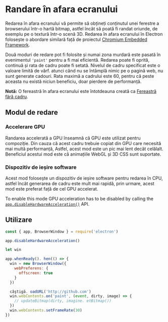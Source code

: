 # Randare în afara ecranului

Redarea în afara ecranului vă permite să obțineți conținutul unei ferestre a browserului într-o hartă bitmap, astfel încât să poată fi randat oriunde, de exemplu pe o textură într-o scenă 3D. Redarea în afara ecranului în Electron folosește o abordare similară față de proiectul [Chromium Embedded Framework](https://bitbucket.org/chromiumembedded/cef).

Două moduri de redare pot fi folosite și numai zona murdară este pasată în evenimentul `'paint'` pentru a fi mai eficientă. Redarea poate fi oprită, continuă și rata de cadru poate fi setată. Nivelul de cadru specificat este o valoare limită de vârf. atunci când nu se întâmplă nimic pe o pagină web, nu sunt generate cadouri. Rata maximă a cadrului este 60, pentru că peste aceasta nu există niciun beneficiu, doar pierdere de performanță.

**Notă:** O fereastră în afara ecranului este întotdeauna creată ca [Fereastră fără cadru](../api/frameless-window.md).

## Modul de redare

### Accelerare GPU

Randarea accelerată a GPU înseamnă că GPU este utilizat pentru compoziție. Din cauza că acest cadru trebuie copiat din GPU care necesită mai multă performanță, Astfel, acest mod este un pic mai lent decât celălalt. Beneficiul acestui mod este că animațiile WebGL și 3D CSS sunt suportate.

### Dispozitiv de ieșire software

Acest mod folosește un dispozitiv de ieșire software pentru redarea în CPU, astfel încât generarea de cadru este mult mai rapidă, prin urmare, acest mod este preferat față de cel GPU accelerat.

To enable this mode GPU acceleration has to be disabled by calling the [`app.disableHardwareAcceleration()`][disablehardwareacceleration] API.

## Utilizare

``` javascript
const { app, BrowserWindow } = require('electron')

app.disableHardwareAcceleration()

let win

app.whenReady(). hen(() => {
  win = new BrowserWindow({
    webPreferens: {
      offscreen: true
    }
  })

  câştigă. oadURL('http://github.com')
  win.webContents.on('paint', (event, dirty, image) => {
    // updateBitmap(dirty, imagine. etBitmap())
  })
  win.webContents.setFrameRate(30)
})
```

[disablehardwareacceleration]: ../api/app.md#appdisablehardwareacceleration
